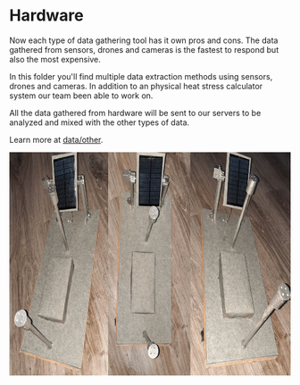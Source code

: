 # Hardware

Now each type of data gathering tool has it own pros and cons. The data gathered from sensors, drones and cameras is the fastest to respond but also the most expensive.

In this folder you'll find multiple data extraction methods using sensors, drones and cameras. In addition to an physical heat stress calculator system our team been able to work on.

All the data gathered from hardware will be sent to our servers to be analyzed and mixed with the other types of data.

Learn more at <a href="https://github.com/usmhic/Warmning/blob/main/data/hardware/other"> data/other</a>.

<p align="center">
  <img width="800" height="400" src="https://github.com/usmhic/Warmning/blob/main/res/img/sensor_prototype/sensor.png">
</p
